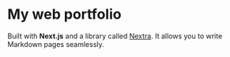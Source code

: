 # My web portfolio

Built with **Next.js** and a library called [Nextra](https://nextra.vercel.app/). It allows you to write Markdown pages seamlessly.
